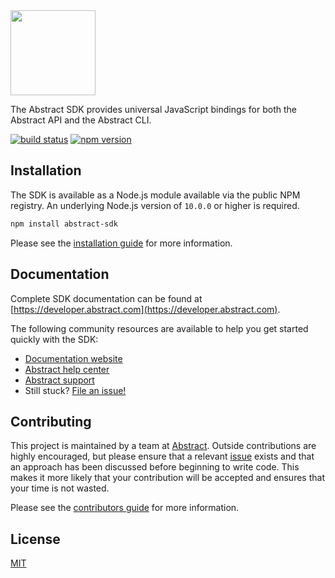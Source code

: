 <img src="https://assets-global.website-files.com/5e9d939b6c7f32259d33c1cc/5eb9b98ae22fd020fb368ad1_abstract-black-wordmark-rgb.png" width="136" height="auto" />

The Abstract SDK provides universal JavaScript bindings for both the Abstract API and the Abstract CLI.

[![build status](https://img.shields.io/circleci/project/github/goabstract/abstract-sdk.svg)](https://circleci.com/gh/goabstract/abstract-sdk)
[![npm version](https://badge.fury.io/js/abstract-sdk.svg)](https://www.npmjs.com/package/abstract-sdk)

## Installation

The SDK is available as a Node.js module available via the public NPM registry. An underlying Node.js version of `10.0.0` or higher is required.

```sh
npm install abstract-sdk
```

Please see the [installation guide](https://developer.abstract.com/docs/installation/) for more information.

## Documentation

Complete SDK documentation can be found at [https://developer.abstract.com](https://developer.abstract.com).

The following community resources are available to help you get started quickly with the SDK:

- [Documentation website](https://developer.abstract.com)
- [Abstract help center](https://www.abstract.com/help/)
- [Abstract support](https://www.abstract.com/help/contact/)
- Still stuck? [File an issue!](https://github.com/goabstract/abstract-sdk/issues/new)

## Contributing

This project is maintained by a team at [Abstract](https://www.abstract.com). Outside contributions are highly encouraged, but please ensure that a relevant [issue](https://github.com/goabstract/abstract-sdk/issues) exists and that an approach has been discussed before beginning to write code. This makes it more likely that your contribution will be accepted and ensures that your time is not wasted.

Please see the [contributors guide](CONTRIBUTING.md) for more information.

## License

[MIT](LICENSE)
